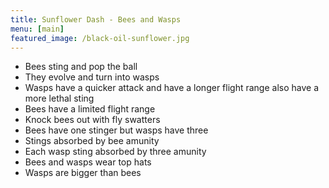 ```yaml
---
title: Sunflower Dash - Bees and Wasps
menu: [main]
featured_image: /black-oil-sunflower.jpg
---
```


- Bees sting and pop the ball
- They evolve and turn into wasps
- Wasps have a quicker attack and have a longer flight range also have a more lethal sting
- Bees have a limited flight range
- Knock bees out with fly swatters
- Bees have one stinger but wasps have three
- Stings absorbed by bee amunity
- Each wasp sting absorbed by three amunity
- Bees and wasps wear top hats
- Wasps are bigger than bees
